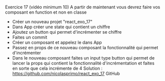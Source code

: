 Exercice 17 (vidéo minimum 10)
A partir de maintenant vous devrez faire vos composant en function et non en classe
- Créer un nouveau projet "react_exo_17"
- Dans App créer une state qui contient un chiffre
- Ajoutez un button qui permet d'incrémenter se chiffre
- Faites un commit
- Créer un composant et appelez le dans App
- Passez en props de ce nouveau composant la fonctionnalité qui permet d'incrémenter
- Dans le nouveau composant faites un input type button qui permet de lancer la props qui contient la fonctionnalité d'incrémentation et faites en sorte que cela incrémente de 4
Solution : https://github.com/nicolasprimo/react_exo_17
GitHub  